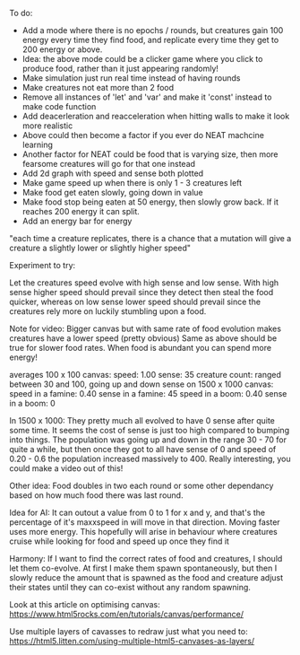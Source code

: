 To do:   
- Add a mode where there is no epochs / rounds, but creatures gain 100 energy every time they find food, and replicate every time they get to 200 energy or above.
- Idea: the above mode could be a clicker game where you click to produce food, rather than it just appearing randomly!
- Make simulation just run real time instead of having rounds
- Make creatures not eat more than 2 food
- Remove all instances of 'let' and 'var' and make it 'const' instead to make code function
- Add deacerleration and reacceleration when hitting walls to make it look more realistic
- Above could then become a factor if you ever do NEAT machcine learning
- Another factor for NEAT could be food that is varying size, then more fearsome creatures will go for that one  instead
- Add 2d graph with speed and sense both plotted
- Make game speed up when there is only 1 - 3 creatures left
- Make food get eaten slowly, going down in value
- Make food stop being eaten at 50 energy, then slowly grow back. If it reaches 200 energy it can split.
- Add an energy bar for energy

"each time a creature replicates, there is a chance that a mutation will give a creature a slightly lower or slightly higher speed"

Experiment to try:   

Let the creatures speed evolve with high sense and low sense. With high sense higher speed should prevail since they detect then steal the food quicker, whereas on low sense lower speed should prevail since the creatures rely more on luckily stumbling upon a food.

Note for video:
Bigger canvas but with same rate of food evolution makes creatures have a lower speed (pretty obvious)
Same as above should be true for slower food rates. When food is abundant you can spend more energy!

averages 100 x 100 canvas: 
    speed: 1.00
    sense: 35
    creature count: ranged between 30 and 100, going up and down
sense on 1500 x 1000 canvas:
    speed in a famine: 0.40 
    sense in a famine: 45
    speed in a boom: 0.40
    sense in a boom: 0 

In 1500 x 1000:
They pretty much all evolved to have 0 sense after quite some time. It seems the cost of sense is just too high compared to bumping into things. The population was going up and down in the range 30 - 70 for quite a while, but then once they got to all have sense of 0 and speed of 0.20 - 0.6 the population increased massively to 400. Really interesting, you could make a video out of this!

Other idea:
Food doubles in two each round or some other dependancy based on how much food there was last round.

Idea for AI:
It can outout a value from 0 to 1 for x and y, and that's the percentage of it's maxxspeed in will move in that direction. Moving faster uses more energy. This hopefully will arise in behaviour where creatures cruise while looking for food and speed up once they find  it

Harmony:
If I want to find the correct rates of food and creatures, I should let them co-evolve. At first I make them spawn spontaneously, but then I slowly reduce the amount that is spawned as the food and creature adjust their states until they  can co-exist without any random spawning.

Look at this article on optimising canvas:
https://www.html5rocks.com/en/tutorials/canvas/performance/

Use multiple layers of cavasses to redraw just what you need to:
https://html5.litten.com/using-multiple-html5-canvases-as-layers/

